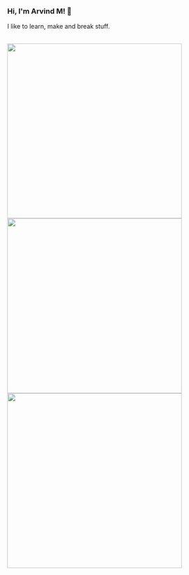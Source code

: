 ### Hi, I'm Arvind M!  :wave:

I like to learn, make and break stuff.
<br />




  <br />
<img src = "https://github-readme-stats.vercel.app/api?username=mhtocs&show_icons=true&theme=bear" width = 400>
<img src = "https://github-readme-stats.vercel.app/api/top-langs?username=mhtocs&layout=compact&theme=bear&hide_border=true" width = 400>
<img src = "https://github-readme-streak-stats.herokuapp.com?user=mhtocs&theme=bear&hide_border=true" width = 400>
